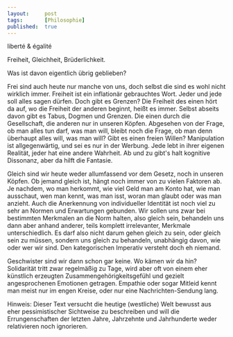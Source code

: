 ```yaml
---
layout: 	post
tags: 		[Philosophie]
published: 	true
---
```


liberté & égalité

Freiheit, Gleichheit, Brüderlichkeit.

Was ist davon eigentlich übrig geblieben?

Frei sind auch heute nur manche von uns, doch selbst die sind es wohl nicht wirklich immer. Freiheit ist ein inflationär gebrauchtes Wort. Jeder und jede soll alles sagen dürfen. Doch gibt es Grenzen? Die Freiheit des einen hört da auf, wo die Freiheit der anderen beginnt, heißt es immer. Selbst abseits davon gibt es Tabus, Dogmen und Grenzen. Die einen durch die Gesellschaft, die anderen nur in unseren Köpfen. Abgesehen von der Frage, ob man alles tun darf, was man will, bleibt noch die Frage, ob man denn überhaupt alles will, was man will? Gibt es einen freien Willen? Manipulation ist allgegenwärtig, und sei es nur in der Werbung. Jede lebt in ihrer eigenen Realität, jeder hat eine andere Wahrheit. Ab und zu gibt's halt kognitive Dissonanz, aber da hilft die Fantasie.

Gleich sind wir heute weder allumfassend vor dem Gesetz, noch in unseren Köpfen. Ob jemand gleich ist, hängt noch immer von zu vielen Faktoren ab. Je nachdem, wo man herkommt, wie viel Geld man am Konto hat, wie man ausschaut, wen man kennt, was man isst, woran man glaubt oder was man anzieht. Auch die Anerkennung von individueller Identität ist noch viel zu sehr an Normen und Erwartungen gebunden. Wir sollen uns zwar bei bestimmten Merkmalen an die Norm halten, also gleich sein, behandeln uns dann aber anhand anderer, teils komplett irrelevanter, Merkmale unterschiedlich. Es darf also nicht darum gehen gleich zu sein, oder gleich sein zu müssen, sondern uns gleich zu behandeln, unabhängig davon, wie oder wer wir sind. Den kategorischen Imperativ versteht doch eh niemand.

Geschwister sind wir dann schon gar keine. Wo kämen wir da hin? Solidarität tritt zwar regelmäßig zu Tage, wird aber oft von einem eher künstlich erzeugten Zusammengehörigkeitsgefühl und gezielt angesprochenen Emotionen getragen. Empathie oder sogar Mitleid kennt man meist nur im engen Kreise, oder nur eine Nachrichten-Sendung lang.

Hinweis: Dieser Text versucht die heutige (westliche) Welt bewusst aus eher pessimistischer Sichtweise zu beschreiben und will die Errungenschaften der letzten Jahre, Jahrzehnte und Jahrhunderte weder relativieren noch ignorieren.